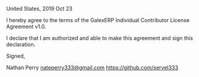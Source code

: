 United States, 2019 Oct 23

I hereby agree to the terms of the GalexERP Individual Contributor License
Agreement v1.0.

I declare that I am authorized and able to make this agreement and sign this
declaration.

Signed,

Nathan Perry nateperry333@gmail.com https://github.com/servel333
